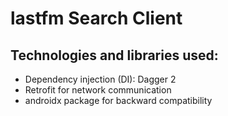 # lastfm Search Client

## Technologies and libraries used:
 - Dependency injection (DI): Dagger 2
 - Retrofit for network communication
 - androidx package for backward compatibility


